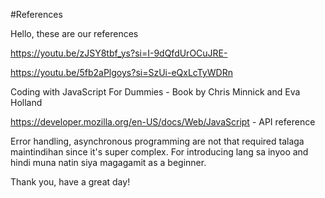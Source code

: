 #References

Hello, these are our references

https://youtu.be/zJSY8tbf_ys?si=I-9dQfdUrOCuJRE-

https://youtu.be/5fb2aPlgoys?si=SzUi-eQxLcTyWDRn

Coding with JavaScript For Dummies - Book by Chris Minnick and Eva Holland

https://developer.mozilla.org/en-US/docs/Web/JavaScript - API reference

Error handling, asynchronous programming are not that required talaga maintindihan since it's super complex. 
For introducing lang sa inyoo and hindi muna natin siya magagamit as a beginner.

Thank you, have a great day!
